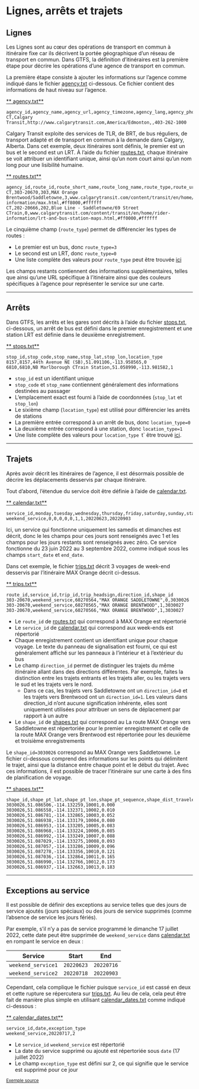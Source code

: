 # Lignes, arrêts et trajets

## Lignes 
 
 Les Lignes sont au cœur des opérations de transport en commun à itinéraire fixe car ils décrivent la portée géographique d’un réseau de transport en commun. Dans GTFS, la définition d’itinéraires est la première étape pour décrire les opérations d’une agence de transport en commun. 
 
 La première étape consiste à ajouter les informations sur l’agence comme indiqué dans le fichier [agency.txt](../../reference/#agencytxt) ci-dessous. Ce fichier contient des informations de haut niveau sur l’agence. 
 
 [** agency.txt**](../../reference/#agencytxt) 
 
```
agency_id,agency_name,agency_url,agency_timezone,agency_lang,agency_phone
CT,Calgary Transit,http://www.calgarytransit.com,America/Edmonton,,403-262-1000
```
 
 Calgary Transit exploite des services de TLR, de BRT, de bus réguliers, de transport adapté et de transport en commun à la demande dans Calgary, Alberta. Dans cet exemple, deux itinéraires sont définis, le premier est un bus et le second est un LRT. À l’aide du fichier [routes.txt](../../reference/#routestxt), chaque itinéraire se voit attribuer un identifiant unique, ainsi qu’un nom court ainsi qu’un nom long pour une lisibilité humaine. 
 
 [** routes.txt**](../../reference/#routestxt) 
 
```
agency_id,route_id,route_short_name,route_long_name,route_type,route_url,route_color,route_text_color
CT,303-20670,303,MAX Orange Brentwood/Saddletowne,3,www.calgarytransit.com/content/transit/en/home/rider-information/max.html,#ff8000,#ffffff
CT,202-20666,202,Blue Line - Saddletowne/69 Street CTrain,0,www.calgarytransit.com/content/transit/en/home/rider-information/lrt-and-bus-station-maps.html,#ff0000,#ffffff
```
 
 Le cinquième champ (`route_type`) permet de différencier les types de routes : 
 
 - Le premier est un bus, donc `route_type=3` 
 - Le second est un LRT, donc `route_type=0` 
 - Une liste complète des valeurs pour `route_type` peut être trouvée [ici](../../reference/#routestxt) 
 
 Les champs restants contiennent des informations supplémentaires, telles que ainsi qu’une URL spécifique à l’itinéraire ainsi que des couleurs spécifiques à l’agence pour représenter le service sur une carte. 

<hr> 
 
## Arrêts 
 
 Dans GTFS, les arrêts et les gares sont décrits à l’aide du fichier [stops.txt](../../reference/#stopstxt), ci-dessous, un arrêt de bus est défini dans le premier enregistrement et une station LRT est définie dans le deuxième enregistrement. 
 
 [** stops.txt**](../../reference/#stopstxt) 
 
```
stop_id,stop_code,stop_name,stop_lat,stop_lon,location_type
8157,8157,44th Avenue NE (SB),51.091106,-113.958565,0
6810,6810,NB Marlborough CTrain Station,51.058990,-113.981582,1
```
 
 - `stop_id` est un identifiant unique
 - `stop_code` et `stop_name` contiennent généralement des informations destinées au passager
 - L’emplacement exact est fourni à l’aide de coordonnées (`stop_lat` et `stop_lon`) 
 - Le sixième champ (`location_type`) est utilisé pour différencier les arrêts de stations
 - La première entrée correspond à un arrêt de bus, donc `location_type=0` 
 - La deuxième entrée correspond à une station, donc `location_type=1` 
 - Une liste complète des valeurs pour `location_type `t` être trouvé [ici](../../reference/#stopstxt). 

<hr> 
 
## Trajets 
 
 Après avoir décrit les itinéraires de l’agence, il est désormais possible de décrire les déplacements desservis par chaque itinéraire. 
 
 Tout d’abord, l’étendue du service doit être définie à l’aide de [calendar.txt](../../reference/#calendartxt). 
 
 [** calendar.txt**](../../reference/#calendartxt) 
 
```
service_id,monday,tuesday,wednesday,thursday,friday,saturday,sunday,start_date,end_date
weekend_service,0,0,0,0,0,1,1,20220623,20220903
```
 
 Ici, un service qui fonctionne uniquement les samedis et dimanches est décrit, donc le les champs pour ces jours sont renseignés avec 1 et les champs pour les jours restants sont renseignés avec zéro. Ce service fonctionne du 23 juin 2022 au 3 septembre 2022, comme indiqué sous les champs `start_date` et `end_date`. 
 
 Dans cet exemple, le fichier [trips.txt](../../reference/#tripstxt) décrit 3 voyages de week-end desservis par l’itinéraire MAX Orange décrit ci-dessus. 
 
 [** trips.txt**](../../reference/#tripstxt) 
 
```
route_id,service_id,trip_id,trip_headsign,direction_id,shape_id
303-20670,weekend_service,60270564,"MAX ORANGE SADDLETOWNE",0,3030026
303-20670,weekend_service,60270565,"MAX ORANGE BRENTWOOD",1,3030027
303-20670,weekend_service,60270566,"MAX ORANGE BRENTWOOD",1,3030027
``` 
 
 - Le `route_id` de [routes.txt](../../reference/#routestxt) qui correspond à MAX Orange est répertorié 
 - Le `service_id` de [calendar.txt](../../reference/#calendartxt) qui correspond aux week-ends est répertorié 
 - Chaque enregistrement contient un identifiant unique pour chaque voyage. 
 Le texte du panneau de signalisation est fourni, ce qui est généralement affiché sur les panneaux à l’intérieur et à l’extérieur du bus
 - Le champ `direction_id` permet de distinguer les trajets du même itinéraire allant dans des directions différentes. Par exemple, faites la distinction entre les trajets entrants et les trajets aller, ou les trajets vers le sud et les trajets vers le nord. 
    - Dans ce cas, les trajets vers Saddletowne ont un `direction_id=0` et les trajets vers Brentwood ont un `direction_id=1`. Les valeurs dans direction_id n’ont aucune signification inhérente, elles sont uniquement utilisées pour attribuer un sens de déplacement par rapport à un autre
 - Le `shape_id` de [shapes.txt](../../reference/#shapestxt) qui correspond au La route MAX Orange vers Saddletowne est répertoriée pour le premier enregistrement et celle de la route MAX Orange vers Brentwood est répertoriée pour les deuxième et troisième enregistrements 
 
 
 Le `shape_id=3030026` correspond au MAX Orange vers Saddletowne. Le fichier ci-dessous comprend des informations sur les points qui délimitent le trajet, ainsi que la distance entre chaque point et le début du trajet. Avec ces informations, il est possible de tracer l’itinéraire sur une carte à des fins de planification de voyage. 
 
 [** shapes.txt**](../../reference/#shapestxt) 
 
```
shape_id,shape_pt_lat,shape_pt_lon,shape_pt_sequence,shape_dist_traveled
3030026,51.086506,-114.132259,10001,0.000
3030026,51.086558,-114.132371,10002,0.010
3030026,51.086781,-114.132865,10003,0.052
3030026,51.086938,-114.133179,10004,0.080
3030026,51.086953,-114.133205,10005,0.083
3030026,51.086968,-114.133224,10006,0.085
3030026,51.086992,-114.133249,10007,0.088
3030026,51.087029,-114.133275,10008,0.093
3030026,51.087057,-114.133286,10009,0.096
3030026,51.087278,-114.133356,10010,0.121
3030026,51.087036,-114.132864,10011,0.165
3030026,51.086990,-114.132766,10012,0.173
3030026,51.086937,-114.132663,10013,0.183
```
 
<hr> 
 
## Exceptions au service 
 
 Il est possible de définir des exceptions au service telles que des jours de service ajoutés (jours spéciaux) ou des jours de service supprimés (comme l’absence de service les jours fériés). 
 
 Par exemple, s’il n’y a pas de service programmé le dimanche 17 juillet 2022, cette date peut être supprimée de `weekend_service` dans [calendar.txt](../../reference/#calendartxt) en rompant le service en deux : 
 
| Service | Start | End |
| ----- | ----- | ----- |
| `weekend_service1` | `20220623` | `20220716` |
| `weekend_service2` | `20220718` | `20220903` |
 
 Cependant, cela complique le fichier puisque `service_id` est cassé en deux et cette rupture se répercutera sur [trips.txt](../../reference/#tripstxt). Au lieu de cela, cela peut être fait de manière plus simple en utilisant [calendar_dates.txt](../../reference/#calendar_datestxt) comme indiqué ci-dessous : 
 
 [** calendar_dates.txt**](../../reference/#calendar_datestxt) 
 
```
service_id,date,exception_type
weekend_service,20220717,2
```
 
 - Le `service_id` `weekend_service` est répertorié 
 - La date du service supprimé ou ajouté est répertoriée sous `date` (17 juillet 2022) 
 - Le champ `exception_type` est défini sur 2, ce qui signifie que le service est supprimé pour ce jour 
 
 <sup>[Exemple source](https:)</sup>